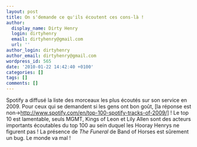 ```yaml
---
layout: post
title: On s'demande ce qu'ils écoutent ces cons-là !
author:
  display_name: Dirty Henry
  login: dirtyhenry
  email: dirtyhenry@gmail.com
  url: ''
author_login: dirtyhenry
author_email: dirtyhenry@gmail.com
wordpress_id: 565
date: '2010-01-22 14:42:40 +0100'
categories: []
tags: []
comments: []
---
```

Spotify a diffusé la liste des morceaux les plus écoutés sur son service en 2009. Pour ceux qui se demandent si les gens ont bon goût, [la réponse est non->http://www.spotify.com/en/top-100-spotify-tracks-of-2009/] ! Le top 10 est lamentable, seuls MGMT, Kings of Leon et Lily Allen sont des acteurs importants écoutables du top 100 au sein duquel les Hooray Henrys ne figurent pas ! La présence de *The Funeral* de Band of Horses est sûrement un bug. Le monde va mal !
